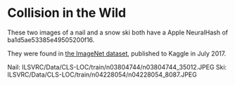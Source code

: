 # Collision in the Wild

These two images of a nail and a snow ski both have a Apple NeuralHash
of ba1d5ae53385e49505200f16.

They were found in
[the ImageNet dataset](https://www.kaggle.com/c/imagenet-object-localization-challenge), 
published to Kaggle in July 2017.

Nail: ILSVRC/Data/CLS-LOC/train/n03804744/n03804744_35012.JPEG
Ski: ILSVRC/Data/CLS-LOC/train/n04228054/n04228054_8087.JPEG
